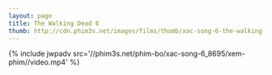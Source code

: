 ```yaml
---
layout: page
title: The Walking Dead 6
thumb: http://cdn.phim3s.net/images/films/thumb/xac-song-6-the-walking-dead-6-2015.jpg
---
```

{% include jwpadv src='//phim3s.net/phim-bo/xac-song-6_8695/xem-phim//video.mp4' %}